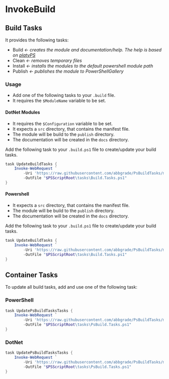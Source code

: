# InvokeBuild

## Build Tasks

It provides the following tasks:

- Build *<- creates the module and documentation/help. The help is based on [platyPS](https://github.com/PowerShell/platyPS)*
- Clean *<- removes temporary files*
- Install *<- installs the modules to the default powershell module path*
- Publish *<- publishes the module to PowerShellGallery*

### Usage

- Add one of the following tasks to your `.build` file.
- It requires the `$ModuleName` variable to be set.

#### DotNet Modules

- It requires the `$Configuration` variable to be set.
- It expects a `src` directory, that contains the manifest file.
- The module will be build to the `publish` directory.
- The documentation will be created in the `docs` directory.

Add the following task to your `.build.ps1` file to create/update your build tasks.

```powershell
task UpdateBuildTasks {
    Invoke-WebRequest `
        -Uri 'https://raw.githubusercontent.com/abbgrade/PsBuildTasks/main/DotNet/Build.Tasks.ps1' `
        -OutFile "$PSScriptRoot\tasks\Build.Tasks.ps1"
}
```

#### Powershell

- It expects a `src` directory, that contains the manifest file.
- The module will be build to the `publish` directory.
- The documentation will be created in the `docs` directory.

Add the following task to your `.build.ps1` file to create/update your build tasks.

```powershell
task UpdateBuildTasks {
    Invoke-WebRequest `
        -Uri 'https://raw.githubusercontent.com/abbgrade/PsBuildTasks/main/Powershell/Build.Tasks.ps1' `
        -OutFile "$PSScriptRoot\tasks\Build.Tasks.ps1"
}
```

## Container Tasks

To update all build tasks, add and use one of the following task:

### PowerShell

```powershell
task UpdatePsBuildTasksTasks {
    Invoke-WebRequest `
        -Uri 'https://raw.githubusercontent.com/abbgrade/PsBuildTasks/main/tasks/PowerShell-Matrix.Tasks.ps1' `
        -OutFile "$PSScriptRoot\tasks\PsBuild.Tasks.ps1"
}
```

### DotNet

```powershell
task UpdatePsBuildTasksTasks {
    Invoke-WebRequest `
        -Uri 'https://raw.githubusercontent.com/abbgrade/PsBuildTasks/main/tasks/Dotnet-Matrix.Tasks.ps1' `
        -OutFile "$PSScriptRoot\tasks\PsBuild.Tasks.ps1"
}
```

